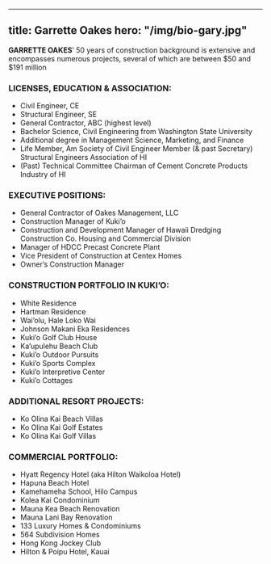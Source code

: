   ---
title: Garrette Oakes
hero: "/img/bio-gary.jpg"
---
**GARRETTE OAKES**’ 50 years of
construction background is extensive and
encompasses numerous projects, several of
which are between $50 and $191 million

### LICENSES, EDUCATION & ASSOCIATION:
* Civil Engineer, CE
* Structural Engineer, SE
* General Contractor, ABC (highest level)
* Bachelor Science, Civil Engineering from Washington State University
* Additional degree in Management Science, Marketing, and Finance
* Life Member, Am Society of Civil Engineer Member (& past Secretary) Structural Engineers Association of HI
* (Past) Technical Committee Chairman of Cement Concrete Products Industry of HI

### EXECUTIVE POSITIONS:
* General Contractor of Oakes Management, LLC
* Construction Manager of Kuki’o
* Construction and Development Manager of Hawaii Dredging Construction Co. Housing and Commercial Division
* Manager of HDCC Precast Concrete Plant
* Vice President of Construction at Centex Homes
* Owner’s Construction Manager

### CONSTRUCTION PORTFOLIO IN KUKI’O:
* White Residence
* Hartman Residence
* Wai’olu, Hale Loko Wai
* Johnson Makani Eka Residences
* Kuki’o Golf Club House
* Ka’upulehu Beach Club
* Kuki’o Outdoor Pursuits
* Kuki’o Sports Complex
* Kuki’o Interpretive Center
* Kuki’o Cottages

### ADDITIONAL RESORT PROJECTS:
* Ko Olina Kai Beach Villas
* Ko Olina Kai Golf Estates
* Ko Olina Kai Golf Villas

### COMMERCIAL PORTFOLIO:
* Hyatt Regency Hotel (aka Hilton Waikoloa Hotel)
* Hapuna Beach Hotel
* Kamehameha School, Hilo Campus
* Kolea Kai Condominium
* Mauna Kea Beach Renovation
* Mauna Lani Bay Renovation
* 133 Luxury Homes & Condominiums
* 564 Subdivision Homes
* Hong Kong Jockey Club
* Hilton & Poipu Hotel, Kauai

